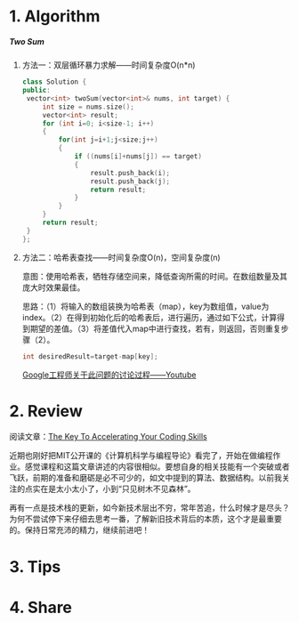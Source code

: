 # 1. Algorithm



#####  Two Sum

1. 方法一：双层循环暴力求解——时间复杂度O(n*n)

   ```c++
   class Solution {
   public:
    vector<int> twoSum(vector<int>& nums, int target) {
        int size = nums.size();
        vector<int> result;
        for (int i=0; i<size-1; i++)
        {
            for(int j=i+1;j<size;j++)
            {
                if ((nums[i]+nums[j]) == target)
                {
                    result.push_back(i);
                    result.push_back(j);
                    return result;
                }
            }
        }
        return result;
    }
   };
   ```

   

2. 方法二：哈希表查找——时间复杂度O(n)，空间复杂度(n)

   ​	意图：使用哈希表，牺牲存储空间来，降低查询所需的时间。在数组数量及其庞大时效果最佳。

   ​	思路：（1）将输入的数组装换为哈希表（map），key为数组值，value为index。（2）在得到初始化后的哈希表后，进行遍历，通过如下公式，计算得到期望的差值。（3）将差值代入map中进行查找，若有，则返回，否则重复步骤（2）。

   ```c++
   int desiredResult=target-map[key];
   ```

   [Google工程师关于此问题的讨论过程——Youtube](<https://www.youtube.com/watch?v=XKu_SEDAykw>)



# 2. Review

阅读文章：[The Key To Accelerating Your Coding Skills](http://blog.thefirehoseproject.com/posts/learn-to-code-and-be-self-reliant)

​	近期也刚好把MIT公开课的《计算机科学与编程导论》看完了，开始在做编程作业。感觉课程和这篇文章讲述的内容很相似。要想自身的相关技能有一个突破或者飞跃，前期的准备和磨砺是必不可少的，如文中提到的算法、数据结构。以前我关注的点实在是太小太小了，小到“只见树木不见森林”。

​	再有一点是技术栈的更新，如今新技术层出不穷，常年苦追，什么时候才是尽头？为何不尝试停下来仔细去思考一番，了解新旧技术背后的本质，这个才是最重要的。保持日常充沛的精力，继续前进吧！



# 3. Tips



# 4. Share

